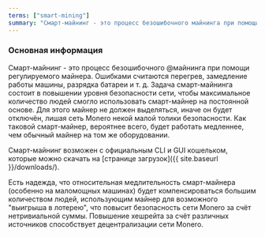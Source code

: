 ```yaml
---
terms: ["smart-mining"]
summary: "Смарт-майнинг - это процесс безошибочного майнинга при помощи регулируемого майнера"
---
```


### Основная информация

Смарт-майнинг - это процесс безошибочного @майнинга при помощи регулируемого майнера. Ошибками считаются перегрев, замедление работы машины, разрядка батареи и т. д. Задача смарт-майнинга состоит в повышении уровня безопасности сети, чтобы максимальное количество людей смогло использовать смарт-майнер на постоянной основе. Для этого майнер не должен выделяться, иначе он будет отключён, лишая сеть Monero некой малой толики безопасности. Как таковой смарт-майнер, вероятнее всего, будет работать медленнее, чем обычный майнер на том же оборудовании.

Смарт-майнинг возможен с официальным CLI и GUI кошельком, которые можно скачать на [странице загрузок]({{ site.baseurl }}/downloads/).

Есть надежда, что относительная медлительность смарт-майнера (особенно на маломощных машинах) будет компенсироваться большим количеством людей, использующим майнер для возможного "выигрыша в лотерею", что повысит безопасность сети Monero за счёт нетривиальной суммы. Повышение хешрейта за счёт различных источников способствует децентрализации сети Monero.
